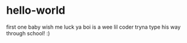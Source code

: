 # hello-world
first one baby wish me luck
ya boi is a wee lil coder tryna type his way through school! :)
